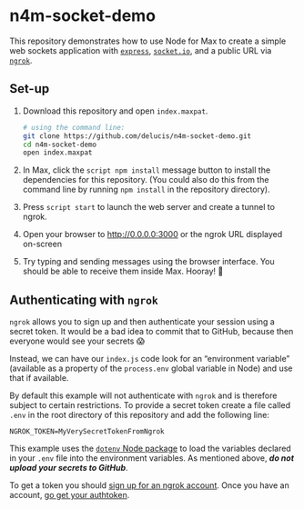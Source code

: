 # n4m-socket-demo

This repository demonstrates how to use Node for Max to create a simple web sockets application with [`express`][xprss], [`socket.io`][sckt], and a public URL via [`ngrok`][ngrk].

## Set-up

1. Download this repository and open `index.maxpat`.
    ```sh
    # using the command line:
    git clone https://github.com/delucis/n4m-socket-demo.git
    cd n4m-socket-demo
    open index.maxpat
    ```

2. In Max, click the `script npm install` message button to install the dependencies for this repository. (You could also do this from the command line by running `npm install` in the repository directory).

3. Press `script start` to launch the web server and create a tunnel to ngrok.

4. Open your browser to <http://0.0.0.0:3000> or the ngrok URL displayed on-screen

5. Try typing and sending messages using the browser interface. You should be able to receive them inside Max. Hooray! 🎉

## Authenticating with `ngrok`

`ngrok` allows you to sign up and then authenticate your session using a secret token. It would be a bad idea to commit that to GitHub, because then everyone would see your secrets 😱

Instead, we can have our `index.js` code look for an “environment variable” (available as a property of the `process.env` global variable in Node) and use that if available.

By default this example will not authenticate with `ngrok` and is therefore subject to certain restrictions. To provide a secret token create a file called `.env` in the root directory of this repository and add the following line:

```
NGROK_TOKEN=MyVerySecretTokenFromNgrok
```

This example uses the [`dotenv` Node package][.env] to load the variables declared in your `.env` file into the environment variables. As mentioned above, _**do not upload your secrets to GitHub**_.

To get a token you should [sign up for an ngrok account][ngrknew]. Once you have an account, [go get your authtoken][ngrkauth].

[ngrk]: https://ngrok.com/
[ngrknew]: https://dashboard.ngrok.com/user/signup
[ngrkauth]: https://dashboard.ngrok.com/auth
[sckt]: https://socket.io/
[xprss]: https://expressjs.com/
[.env]: https://www.npmjs.com/package/dotenv
